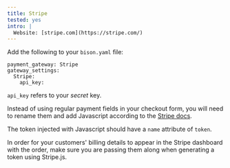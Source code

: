 ```yaml
---
title: Stripe
tested: yes
intro: |
  Website: [stripe.com](https://stripe.com/)
---
```


Add the following to your `bison.yaml` file:
~~~
payment_gateway: Stripe
gateway_settings:
  Stripe:
    api_key:
~~~

`api_key` refers to your *secret* key.

Instead of using regular payment fields in your checkout form, you will need to rename them and add Javascript according to the [Stripe docs](https://stripe.com/docs/stripe.js).

The token injected with Javascript should have a `name` attribute of `token`.

In order for your customers' billing details to appear in the Stripe dashboard with the order, make sure you are passing them along when generating a token using Stripe.js.
